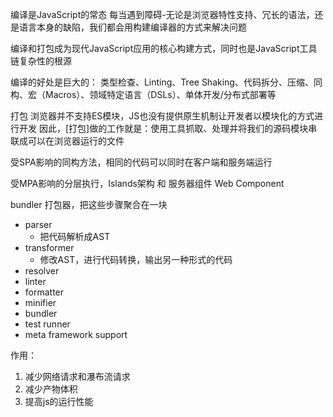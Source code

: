 编译是JavaScript的常态
每当遇到障碍-无论是浏览器特性支持、冗长的语法，还是语言本身的缺陷，我们都会用构建编译器的方式来解决问题

编译和打包成为现代JavaScript应用的核心构建方式，同时也是JavaScript工具链复杂性的根源

编译的好处是巨大的：
类型检查、Linting、Tree Shaking、代码拆分、压缩、同构、宏（Macros）、领域特定语言（DSLs）、单体开发/分布式部署等


打包
浏览器并不支持ES模块，JS也没有提供原生机制让开发者以模块化的方式进行开发
因此，[打包]做的工作就是：使用工具抓取、处理并将我们的源码模块串联成可以在浏览器运行的文件


受SPA影响的同构方法，相同的代码可以同时在客户端和服务端运行


受MPA影响的分层执行，Islands架构 和 服务器组件 Web Component


bundler 打包器，把这些步骤聚合在一块

+ parser
	+ 把代码解析成AST
+ transformer
	+ 修改AST，进行代码转换，输出另一种形式的代码
+ resolver
+ linter
+ formatter
+ minifier
+ bundler
+ test runner
+ meta framework support


作用：
1. 减少网络请求和瀑布流请求
2. 减少产物体积
3. 提高js的运行性能